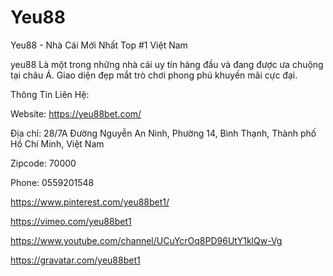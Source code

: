 # Yeu88

Yeu88 - Nhà Cái Mới Nhất Top #1 Việt Nam

yeu88 Là một trong những nhà cái uy tín hàng đầu và đang được ưa chuộng tại châu Á. Giao diện đẹp mắt trò chơi phong phú khuyến mãi cực đại.

Thông Tin Liên Hệ:

Website: https://yeu88bet.com/

Địa chỉ: 28/7A Đường Nguyễn An Ninh, Phường 14, Bình Thạnh, Thành phố Hồ Chí Minh, Việt Nam

Zipcode: 70000

Phone: 0559201548

https://www.pinterest.com/yeu88bet1/

https://vimeo.com/yeu88bet1

https://www.youtube.com/channel/UCuYcrOq8PD96UtY1klQw-Vg

https://gravatar.com/yeu88bet1
